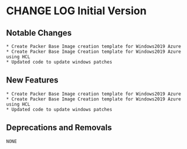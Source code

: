 CHANGE LOG Initial Version
==========================


Notable Changes 
----------------

```
* Create Packer Base Image creation template for Windows2019 Azure 
* Create Packer Base Image Creation template for Windows2019 Azure using HCL
* Updated code to update windows patches 
```

New Features 
-------------

```
* Create Packer Base Image creation template for Windows2019 Azure 
* Create Packer Base Image Creation template for Windows2019 Azure using HCL
* Updated code to update windows patches 
```

Deprecations and Removals 
-------------------------

```
NONE
```

